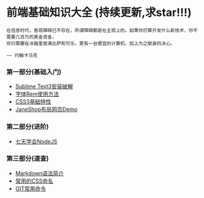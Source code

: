 # 前端基础知识大全 (持续更新,求star!!!)
 
	在信息时代，客观障碍已不存在，所谓障碍都是在主观上的。如果你打算开发什么新技术，你不需要几百万的美金资金，
	你只需要在冰箱里放满比萨和可乐，更有一台便宜的计算机，加上为之献身的决心。
	
	—— 约翰卡马克

### 第一部分(基础入门)

- [Sublime Text3安装破解](./基础/sublime.md)
- [字体Rem使用方法](./基础/字体rem.md)
- [CSS3基础特性](./基础/CSS3.md)
- [JaneShop布局网页Demo](https://github.com/zy1024/JaneShop)

### 第二部分(进阶)

- [七天学会NodeJS](http://nqdeng.github.io/7-days-nodejs/)


### 第三部分(速查)

- [Markdown语法简介](https://zy1024.github.io/Markdown/)
- [常用的CSS命名](./基础/常用的CSS命名.md)
- [GIT常用命令](./基础/GIT常用命令.md)
